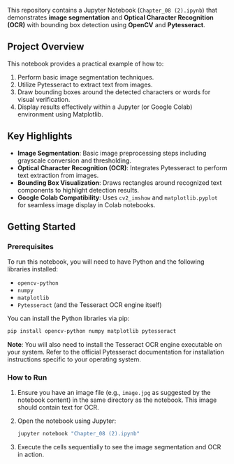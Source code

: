 This repository contains a Jupyter Notebook (`Chapter_08 (2).ipynb`) that demonstrates **image segmentation** and **Optical Character Recognition (OCR)** with bounding box detection using **OpenCV** and **Pytesseract**.

## Project Overview

This notebook provides a practical example of how to:

1.  Perform basic image segmentation techniques.
2.  Utilize Pytesseract to extract text from images.
3.  Draw bounding boxes around the detected characters or words for visual verification.
4.  Display results effectively within a Jupyter (or Google Colab) environment using Matplotlib.

## Key Highlights

  * **Image Segmentation**: Basic image preprocessing steps including grayscale conversion and thresholding.
  * **Optical Character Recognition (OCR)**: Integrates Pytesseract to perform text extraction from images.
  * **Bounding Box Visualization**: Draws rectangles around recognized text components to highlight detection results.
  * **Google Colab Compatibility**: Uses `cv2_imshow` and `matplotlib.pyplot` for seamless image display in Colab notebooks.

## Getting Started

### Prerequisites

To run this notebook, you will need to have Python and the following libraries installed:

  * `opencv-python`
  * `numpy`
  * `matplotlib`
  * `Pytesseract` (and the Tesseract OCR engine itself)

You can install the Python libraries via pip:

```bash
pip install opencv-python numpy matplotlib pytesseract
```

**Note**: You will also need to install the Tesseract OCR engine executable on your system. Refer to the official Pytesseract documentation for installation instructions specific to your operating system.

### How to Run

1.  Ensure you have an image file (e.g., `image.jpg` as suggested by the notebook content) in the same directory as the notebook. This image should contain text for OCR.

2.  Open the notebook using Jupyter:

    ```bash
    jupyter notebook "Chapter_08 (2).ipynb"
    ```

3.  Execute the cells sequentially to see the image segmentation and OCR in action.
